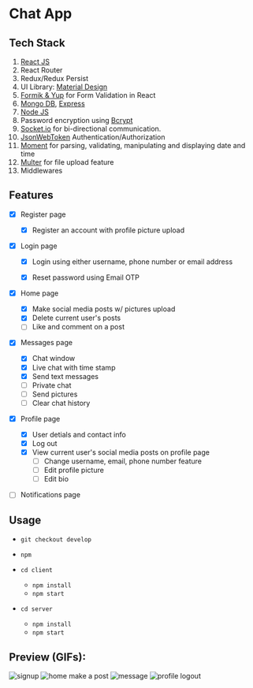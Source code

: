 # Chat App

## Tech Stack

1. [React JS](https://reactjs.org/docs/getting-started.html/)
2. React Router
3. Redux/Redux Persist
4. UI Library: [Material Design](https://mui.com/) 
5. [Formik & Yup](https://formik.org/docs/guides/validation) for Form Validation in React
6. [Mongo DB](https://www.mongodb.com/docs/), [Express](https://expressjs.com/en/starter/installing.html)
7. [Node JS](https://nodejs.org/en/)
8. Password encryption using [Bcrypt](https://www.becrypt.com/uk/)
9. [Socket.io](https://socket.io/get-started/chat) for bi-directional communication.
10. [JsonWebToken](https://jwt.io/introduction) Authentication/Authorization
11. [Moment](https://jwt.io/Moment%20for%20parsing,%20validating,%20manipulating%20and%20displaying%20date%20and%20time.) for parsing, validating, manipulating and displaying date and time
12. [Multer](https://www.npmjs.com/package/multer) for file upload feature
13. Middlewares

## Features

- [x] Register page 
  - [x] Register an account with profile picture upload

- [x] Login page
  - [x] Login using either username, phone number or email address
  - [x] Reset password using Email OTP
  

- [x] Home page
  - [x] Make social media posts w/ pictures upload
  - [x] Delete current user's posts
  - [ ] Like and comment on a post

- [x] Messages page
  - [x] Chat window
  - [x] Live chat with time stamp
  - [x] Send text messages
  - [ ] Private chat
  - [ ] Send pictures
  - [ ] Clear chat history

- [x] Profile page
  - [x] User detials and contact info
  - [x] Log out
  - [x] View current user's social media posts on profile page
    - [ ] Change username, email, phone number feature
    - [ ] Edit profile picture
    - [ ] Edit bio
    
- [ ] Notifications page
   

## Usage
- `git checkout develop`
- `npm`

 - `cd client`
    - `npm install`
    - `npm start`
 - `cd server`
    - `npm install`
    - `npm start`

## Preview (GIFs):
![signup](https://user-images.githubusercontent.com/73333847/229194774-8810cbf4-0344-4be0-8674-907e37adbf5a.gif)
![home make a post](https://user-images.githubusercontent.com/73333847/229194797-67693025-0034-4c56-ad4a-dd7935ed4828.gif)
![message](https://user-images.githubusercontent.com/73333847/229194824-a8aa9d30-1d44-4090-8f84-b382ca0e9476.gif)
 ![profile logout](https://user-images.githubusercontent.com/73333847/229195518-59dbd095-447d-4730-9bd0-183055a0eee5.gif)

